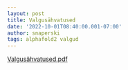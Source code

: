 ```yaml
---
layout: post
title: Valgusähvatused
date: '2022-10-01T08:40:00.001-07:00'
author: snaperski
tags: alphafold2 valgud
---
```

[Valgusähvatused.pdf](https://github.com/elusamus/elusamus.github.io/blob/master/pdfs/Valgusähvatused.pdf)
